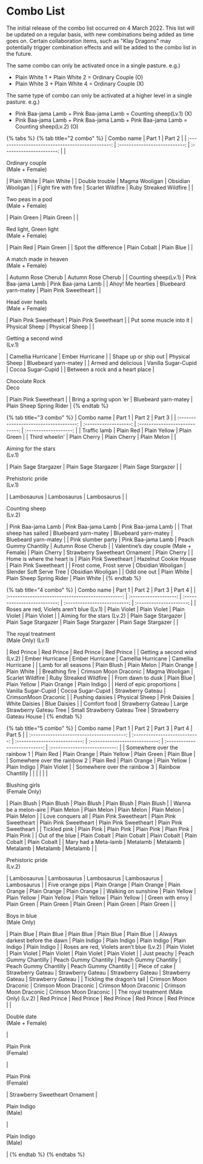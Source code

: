 # Combo List



The initial release of the combo list occurred on 4 March 2022. This list will be updated on a regular basis, with new combinations being added as time goes on. Certain collaboration items, such as "Klay Dragons" may potentially trigger combination effects and will be added to the combo list in the future.

The same combo can only be activated once in a single pasture. e.g.)

* Plain White 1 + Plain White 2 = Ordinary Couple (O)
* Plain White 3 + Plain White 4 = Ordinary Couple (X)

The same type of combo can only be activated at a higher level in a single pasture. e.g.)

* Pink Baa-jama Lamb + Pink Baa-jama Lamb = Counting sheep(Lv.1) (X)
* Pink Baa-jama Lamb + Pink Baa-jama Lamb + Pink Baa-jama Lamb = Counting sheep(Lv.2) (O)



{% tabs %}
{% tab title="2 combo" %}
|                    Combo name                    |             Part 1            |          Part 2          |
| :----------------------------------------------: | :---------------------------: | :----------------------: |
|     <p>Ordinary couple<br>(Male + Female)</p>    |          Plain White          |        Plain White       |
|                  Double trouble                  |         Magma Wooligan        |     Obsidian Wooligan    |
|               Fight fire with fire               |        Scarlet Wildfire       |  Ruby Streaked Wildfire  |
|    <p>Two peas in a pod<br>(Male + Female)</p>   |          Plain Green          |        Plain Green       |
| <p>Red light, Green light<br>(Male + Female)</p> |           Plain Red           |        Plain Green       |
|                Spot the difference               |          Plain Cobalt         |        Plain Blue        |
| <p>A match made in heaven<br>(Male + Female)</p> |       Autumn Rose Cherub      |    Autumn Rose Cherub    |
|               Counting sheep(Lv.1)               |       Pink Baa-jama Lamb      |    Pink Baa-jama Lamb    |
|                 Ahoy! Me hearties                |      Bluebeard yarn-matey     |   Plain Pink Sweetheart  |
|     <p>Head over heels<br>(Male + Female)</p>    |     Plain Pink Sweetheart     |   Plain Pink Sweetheart  |
|              Put some muscle into it             |         Physical Sheep        |      Physical Sheep      |
|      <p>Getting a second wind<br>(Lv.1)</p>      |       Camellia Hurricane      |      Ember Hurricane     |
|               Shape up or ship out               |         Physical Sheep        |   Bluebeard yarn-matey   |
|                Armed and delicious               |      Vanilla Sugar-Cupid      |     Cocoa Sugar-Cupid    |
|         Between a rock and a heart place         | <p>Chocolate Rock<br>Deco</p> |   Plain Pink Sweetheart  |
|              Bring a spring upon ‘er             |      Bluebeard yarn-matey     | Plain Sheep Spring Rider |
{% endtab %}

{% tab title="3 combo" %}
|               Combo name               |         Part 1        |             Part 2             |         Part 3        |
| :------------------------------------: | :-------------------: | :----------------------------: | :-------------------: |
|              Traffic lamb              |       Plain Red       |          Plain Yellow          |      Plain Green      |
|             Third wheelin’             |      Plain Cherry     |          Plain Cherry          |      Plain Melon      |
|  <p>Aiming for the stars<br>(Lv.1)</p> |  Plain Sage Stargazer |      Plain Sage Stargazer      |  Plain Sage Stargazer |
|   <p>Prehistoric pride<br>(Lv.1)</p>   |      Lambosaurus      |           Lambosaurus          |      Lambosaurus      |
|     <p>Counting sheep<br>(Lv.2)</p>    |   Pink Baa-jama Lamb  |       Pink Baa-jama Lamb       |   Pink Baa-jama Lamb  |
|          That sheep has sailed         |  Bluebeard yarn-matey |      Bluebeard yarn-matey      |  Bluebeard yarn-matey |
|           Pink slumber party           |   Pink Baa-jama Lamb  |      Peach Gummy Chantilly     |   Autumn Rose Cherub  |
| Valentine’s day couple (Male + Female) |      Plain Cherry     | Strawberry Sweetheart Ornament |      Plain Cherry     |
|       Home is where the heart is       | Plain Pink Sweetheart |      Hazelnut Cookie House     | Plain Pink Sweetheart |
|         Frost come, Frost serve        |   Obsidian Wooligan   |     Slender Soft Serve Tree    |   Obsidian Wooligan   |
|               Odd one out              |      Plain White      |    Plain Sheep Spring Rider    |      Plain White      |
{% endtab %}

{% tab title="4 combo" %}
|                     Combo name                    |         Part 1        |            Part 2            |            Part 3            |          Part 4         |
| :-----------------------------------------------: | :-------------------: | :--------------------------: | :--------------------------: | :---------------------: |
|     Roses are red, Violets aren’t blue (Lv.1)     |      Plain Violet     |         Plain Violet         |         Plain Violet         |       Plain Violet      |
|            Aiming for the stars (Lv.2)            |  Plain Sage Stargazer |     Plain Sage Stargazer     |     Plain Sage Stargazer     |   Plain Sage Stargazer  |
| <p>The royal treatment <br>(Male Only) (Lv.1)</p> |       Red Prince      |          Red Prince          |          Red Prince          |        Red Prince       |
|            Getting a second wind (Lv.2)           |    Ember Hurricane    |        Ember Hurricane       |      Camellia Hurricane      |    Camellia Hurricane   |
|                Lamb for all seasons               |      Plain Blush      |          Plain Melon         |         Plain Orange         |       Plain White       |
|                   Breathing fire                  | Crimson Moon Draconic |        Magma Wooligan        |       Scarlet Wildfire       |  Ruby Streaked Wildfire |
|                 From dawn to dusk                 |       Plain Blue      |         Plain Yellow         |         Plain Orange         |       Plain Indigo      |
|              Herd of epic proportions             |  Vanilla Sugar-Cupid  |       Cocoa Sugar-Cupid      |       Strawberry Gateau      |   CrimsonMoon Draconic  |
|                  Pushing daisies                  |     Physical Sheep    |         Pink Daisies         |         White Daisies        |       Blue Daisies      |
|                    Comfort food                   |   Strawberry Gateau   | Large Strawberry Gateau Tree | Small Strawberry Gateau Tree | Strawberry Gateau House |
{% endtab %}

{% tab title="5 combo" %}
|                 Combo name                |             Part 1            |             Part 2            |             Part 3             |             Part 4            |             Part 5            |
| :---------------------------------------: | :---------------------------: | :---------------------------: | :----------------------------: | :---------------------------: | :---------------------------: |
|        Somewhere over the rainbow 1       |           Plain Red           |          Plain Orange         |          Plain Yellow          |          Plain Green          |           Plain Blue          |
|        Somewhere over the rainbow 2       |           Plain Red           |          Plain Orange         |          Plain Yellow          |          Plain Indigo         |          Plain Violet         |
|        Somewhere over the rainbow 3       |       Rainbow Chantilly       |                               |                                |                               |                               |
|   <p>Blushing girls<br>(Female Only)</p>  |          Plain Blush          |          Plain Blush          |           Plain Blush          |          Plain Blush          |          Plain Blush          |
|           Wanna be a melon-aire           |          Plain Melon          |          Plain Melon          |           Plain Melon          |          Plain Melon          |          Plain Melon          |
|             Love conquers all             |     Plain Pink Sweetheart     |     Plain Pink Sweetheart     |      Plain Pink Sweetheart     |     Plain Pink Sweetheart     |     Plain Pink Sweetheart     |
|                Tickled pink               |           Plain Pink          |           Plain Pink          |           Plain Pink           |           Plain Pink          |           Plain Pink          |
|              Out of the blue              |          Plain Cobalt         |          Plain Cobalt         |          Plain Cobalt          |          Plain Cobalt         |          Plain Cobalt         |
|            Mary had a Meta-lamb           |            Metalamb           |            Metalamb           |            Metalamb            |            Metalamb           |            Metalamb           |
|     <p>Prehistoric pride<br>(Lv.2)</p>    |          Lambosaurus          |          Lambosaurus          |           Lambosaurus          |          Lambosaurus          |          Lambosaurus          |
|              Five orange pips             |          Plain Orange         |          Plain Orange         |          Plain Orange          |          Plain Orange         |          Plain Orange         |
|            Walking on sunshine            |          Plain Yellow         |          Plain Yellow         |          Plain Yellow          |          Plain Yellow         |          Plain Yellow         |
|              Green with envy              |          Plain Green          |          Plain Green          |           Plain Green          |          Plain Green          |          Plain Green          |
|     <p>Boys in blue<br>(Male Only)</p>    |           Plain Blue          |           Plain Blue          |           Plain Blue           |           Plain Blue          |           Plain Blue          |
|       Always darkest before the dawn      |          Plain Indigo         |          Plain Indigo         |          Plain Indigo          |          Plain Indigo         |          Plain Indigo         |
| Roses are red, Violets aren’t blue (Lv.2) |          Plain Violet         |          Plain Violet         |          Plain Violet          |          Plain Violet         |          Plain Violet         |
|                Just peachy                |     Peach Gummy Chantilly     |     Peach Gummy Chantilly     |      Peach Gummy Chantilly     |     Peach Gummy Chantilly     |     Peach Gummy Chantilly     |
|               Piece of cake               |       Strawberry Gateau       |       Strawberry Gateau       |        Strawberry Gateau       |       Strawberry Gateau       |       Strawberry Gateau       |
|         Tickling the dragon’s tail        |     Crimson Moon Draconic     |     Crimson Moon Draconic     |      Crimson Moon Draconic     |     Crimson Moon Draconic     |     Crimson Moon Draconic     |
|   The royal treatment (Male Only) (Lv.2)  |           Red Prince          |           Red Prince          |           Red Prince           |           Red Prince          |           Red Prince          |
|   <p>Double date<br>(Male + Female)</p>   | <p>Plain Pink<br>(Female)</p> | <p>Plain Pink<br>(Female)</p> | Strawberry Sweetheart Ornament | <p>Plain Indigo<br>(Male)</p> | <p>Plain Indigo<br>(Male)</p> |
{% endtab %}
{% endtabs %}













